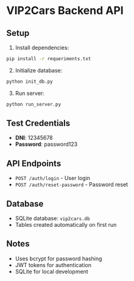 # VIP2Cars Backend API

## Setup

1. Install dependencies:
```bash
pip install -r requeriments.txt
```

2. Initialize database:
```bash
python init_db.py
```

3. Run server:
```bash
python run_server.py
```

## Test Credentials

- **DNI**: 12345678
- **Password**: password123

## API Endpoints

- `POST /auth/login` - User login
- `POST /auth/reset-password` - Password reset

## Database

- SQLite database: `vip2cars.db`
- Tables created automatically on first run

## Notes

- Uses bcrypt for password hashing
- JWT tokens for authentication
- SQLite for local development